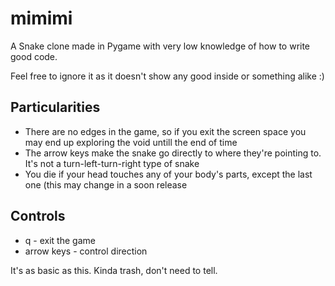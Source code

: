 # mimimi
A Snake clone made in Pygame with very low knowledge of how to write good code.

Feel free to ignore it as it doesn't show any good inside or something alike :)

## Particularities

* There are no edges in the game, so if you exit the screen space you may end up exploring the void untill the end of time
* The arrow keys make the snake go directly to where they're pointing to. It's not a turn-left-turn-right type of snake
* You die if your head touches any of your body's parts, except the last one (this may change in a soon release

## Controls

* q - exit the game
* arrow keys - control direction

It's as basic as this. Kinda trash, don't need to tell.
